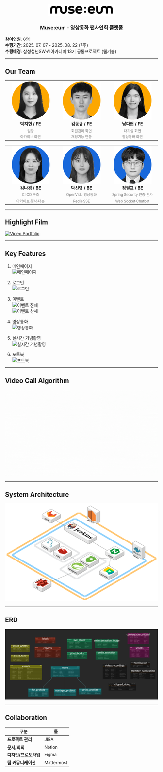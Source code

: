 <p align="center">
  <picture>
    <!-- Dark mode -->
    <source media="(prefers-color-scheme: dark)" srcset="image/muse-eum-white.png" />
    <!-- Light mode -->
    <source media="(prefers-color-scheme: light)" srcset="image/muse-eum-black.png" />
    <!-- Fallback -->
    <img alt="Muse:eum Logo" src="image/muse-eum-black.png" width="220" />
  </picture>
</p>

<h3 align="center">Muse:eum - 영상통화 팬사인회 플랫폼</h3>

**참여인원**: 6명  
**수행기간**: 2025. 07. 07 - 2025. 08. 22 (7주)  
**수행배경**: 삼성청년SW·AI아카데미 13기 공통프로젝트 (웹기술)

---

## Our Team

<div align="center">

<table>
  <tr>
    <td width="25%" align="center">
      <img src="./image/박지현.png" alt="박지현" width="125" height="125" /><br/>
      <strong>박지현 / FE</strong><br/>
      <sub><span style="color:gray">팀장<br/>아카이브 화면</span></sub>
    </td>
    <td width="25%" align="center">
      <img src="./image/김동규.png" alt="김동규" width="125" height="125" /><br/>
      <strong>김동규 / FE</strong><br/>
      <sub><span style="color:gray">회원관리 화면<br/>채팅기능 연동</span></sub>
    </td>
    <td width="25%" align="center">
      <img src="./image/남다현.png" alt="남다현" width="125" height="125" /><br/>
      <strong>남다현 / FE</strong><br/>
      <sub><span style="color:gray">대기실 화면<br/>영상통화 화면</span></sub>
    </td>
  </tr>
</table>

<table>
  <tr>
    <td width="25%" align="center">
      <img src="./image/김나경.png" alt="김나경" width="125" height="125" /><br/>
      <strong>김나경 / BE</strong><br/>
      <sub><span style="color:gray">CI·CD 구축<br/>아카이브·행사·대본</span></sub>
    </td>
    <td width="25%" align="center">
      <img src="./image/박신영.png" alt="박신영" width="125" height="125" /><br/>
      <strong>박신영 / BE</strong><br/>
      <sub><span style="color:gray">OpenVidu 영상통화<br/>Redis·SSE</span></sub>
    </td>
    <td width="25%" align="center">
      <img src="./image/정필교.png" alt="정필교" width="125" height="125" /><br/>
      <strong>정필교 / BE</strong><br/>
      <sub><span style="color:gray">Spring Security 인증·인가<br/>Web Socket·Chatbot</span></sub>
    </td>
  </tr>
</table>

</div>

---

## Highlight Film

[![Video Portfolio](https://img.youtube.com/vi/2Omm0dsWzg4/0.jpg)](https://www.youtube.com/watch?v=2Omm0dsWzg4)

---

## Key Features

1. 메인페이지  
   ![메인페이지](<image/메인페이지_loop.gif>)

2. 로그인  
   ![로그인](<image/로그인_loop.gif>)

3. 이벤트  
   ![이벤트 전체](<image/이벤트_전체_loop.gif>)  
   ![이벤트 상세](<image/이벤트_상세_loop.gif>)

4. 영상통화  
   ![영상통화](<image/영상통화.gif>)

5. 실시간 기념촬영  
   ![실시간 기념촬영](<image/실시간_기념촬영.gif>)

6. 포토북  
   ![포토북](<image/포토북.gif>)

---

## Video Call Algorithm
![영상통화 알고리즘](<image/영상통화 알고리즘.gif>)

---

## System Architecture
![시스템 아키텍처](<image/시스템 아키텍처.png>)

---

## ERD
![ERD](<image/erd.png>)

---

## Collaboration

| 구분                 | 툴        |
| -------------------- | --------- |
| **프로젝트 관리**    | JIRA      |
| **문서/회의**        | Notion    |
| **디자인/프로토타입**| Figma     |
| **팀 커뮤니케이션**  | Mattermost|
